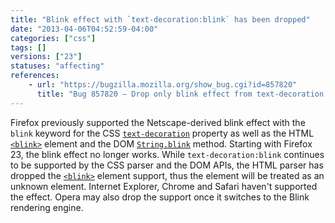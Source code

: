 ```yaml
---
title: "Blink effect with `text-decoration:blink` has been dropped"
date: "2013-04-06T04:52:59-04:00"
categories: ["css"]
tags: []
versions: ["23"]
statuses: "affecting"
references:
    - url: "https://bugzilla.mozilla.org/show_bug.cgi?id=857820"
      title: "Bug 857820 – Drop only blink effect from text-decoration: blink; and completely remove <blink> element"
---
```

Firefox previously supported the Netscape-derived blink effect with the `blink` keyword for the CSS [`text-decoration`](https://developer.mozilla.org/docs/Web/CSS/text-decoration) property as well as the HTML [`<blink>`](https://developer.mozilla.org/docs/Web/HTML/Element/blink) element and the DOM [`String.blink`](https://developer.mozilla.org/docs/Web/JavaScript/Reference/Global_Objects/String/blink) method. Starting with Firefox 23, the blink effect no longer works. While `text-decoration:blink` continues to be supported by the CSS parser and the DOM APIs, the HTML parser has dropped the [`<blink>`](https://developer.mozilla.org/docs/Web/HTML/Element/blink) element support, thus the element will be treated as an unknown element. Internet Explorer, Chrome and Safari haven't supported the effect. Opera may also drop the support once it switches to the Blink rendering engine.
